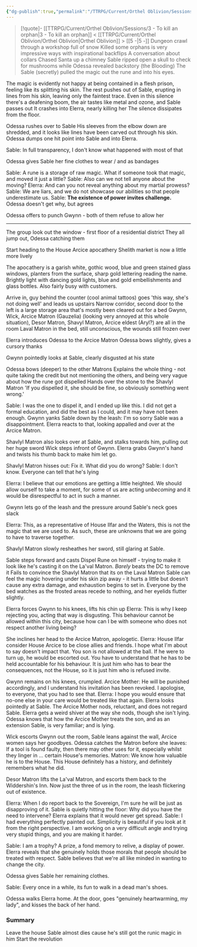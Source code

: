 ```yaml
---
{"dg-publish":true,"permalink":"/TTRPG/Current/Orthel Oblivion/Sessions/4 - Viva la/"}
---
```


> [!quote]- [[TTRPG/Current/Orthel Oblivion/Sessions/3 - To kill an orphan\|3 - To kill an orphan]] < [[TTRPG/Current/Orthel Oblivion/Orthel Oblivion\|Orthel Oblivion]] > [[5 -\|5 -]]
> Dungeon crawl through a workshop full of snow
> Killed some orphans is very impressive ways with inspirational backflips
> A conversation about collars
> Chased Santa up a chimney
> Sable ripped open a skull to check for mushrooms while Odessa revealed backstory (the Blooding)
> The Sable (secretly) pulled the magic out the rune and into his eyes.


The magic is evidently not happy at being contained in a flesh prison, feeling like its splitting his skin.
The rest pushes out of Sable, erupting in lines from his skin, leaving only the faintest trace.
Even in this silence there's a deafening boom, the air tastes like metal and ozone, and Sable passes out
It crashes into Elerra, nearly killing her
The silence dissipates from the floor.

Odessa rushes over to Sable
His sleeves from the elbow down are shredded, and it looks like lines have been carved out through his skin.
Odessa dumps one hit point into Sable and into Elerra.

Sable: In full transparency, I don't know what happened with most of that

Odessa gives Sable her fine clothes to wear / and as bandages

Sable: A rune is a storage of raw magic. What if someone took that magic, and moved it just a little?
Sable: Also can we not tell anyone about the moving?
Elerra: And can you not reveal anything about my martial prowess?
Sable: We are liars, and we do not showcase our abilities so that people underestimate us.
Sable: **The existence of power invites challenge.**
Odessa doesn't get why, but agrees

Odessa offers to punch Gwynn - both of them refuse to allow her

---

The group look out the window - first floor of a residential district
They all jump out, Odessa catching them

Start heading to the House Arcice apocathery
Shelith market is now a little more lively

The apocathery is a garish white, gothic wood, blue and green stained glass windows, planters from the surface, sharp gold lettering reading the name.
Brightly light with dancing gold lights, blue and gold embellishments and glass bottles.
Also fairly busy with customers.

Arrive in, guy behind the counter (cool animal tattoos) goes 'this way, she's not doing well' and leads us upstairs
Narrow corridor, second door to the left is a large storage area that's mostly been cleared out for a bed
Gwynn, Wick, Arcice Matron (Gauzelia) (looking very annoyed at this whole situation), Desor Matron, Shavyl Matron, Arcice eldest (Aryl?) are all in the room
Laval Matron in the bed, still unconscious, the wounds still frozen over

Elerra introduces Odessa to the Arcice Matron
Odessa bows slightly, gives a cursory thanks

Gwynn pointedly looks at Sable, clearly disgusted at his state

Odessa bows (deeper) to the other Matrons
Explains the whole thing - not quite taking the credit but not mentioning the others, and being very vague about how the rune got dispelled
Hands over the stone to the Shavlyl Matron
	'If you dispelled it, she should be fine, so obviously something went wrong.'

Sable: I was the one to dispel it, and I ended up like this. I did not get a formal education, and did the best as I could, and it may have not been enough.
Gwynn yanks Sable down by the leash: I'm so sorry Sable was a disappointment. 
Elerra reacts to that, looking appalled and over at the Arcice Matron.

Shavlyl Matron also looks over at Sable, and stalks towards him, pulling out her huge sword
Wick steps infront of Gwynn.
Elerra grabs Gwynn's hand and twists his thumb back to make him let go.

Shavlyl Matron hisses out: Fix it. What did you do wrong?
Sable: I don't know.
Everyone can tell that he's lying

Elerra: I believe that our emotions are getting a little heighted. We should allow ourself to take a moment, for some of us are acting _unbecoming_ and it would be disrespectful to act in such a manner.

Gwynn lets go of the leash and the pressure around Sable's neck goes slack

Elerra: This, as a representative of House Ilfar and the Waters, this is not the magic that we are used to. As such, these are unknowns that we are going to have to traverse together.

Shavlyl Matron slowly resheathes her sword, still glaring at Sable.

Sable steps forward and casts Dispel Rune on himself - trying to make it look like he's casting it on the La'val Matron.
_Barely_ beats the DC to remove it
Fails to convince the Shavlyl Matron that its on the Laval Matron
Sable can feel the magic hovering under his skin zip away - it hurts a little but doesn't cause any extra damage, and exhaustion begins to set in.
Everyone by the bed watches as the frosted areas recede to nothing, and her eyelids flutter slightly.

Elerra forces Gwynn to his knees, lifts his chin up
Elerra: This is why I keep rejecting you, acting that way is disgusting. This behaviour cannot be allowed within this city, because how can I be with someone who does not respect another living being?

She inclines her head to the Arcice Matron, apologetic.
Elerra: House Ilfar consider House Arcice to be close allies and friends. I hope what I'm about to say doesn't impact that. You son is not allowed at the ball. If he were to turn up, he would be escorted out. You have to understand that he has to be held accountable for his behaviour. It is just him who has to bear the consequences, not the House, so it is just him who is refused invite.

Gwynn remains on his knees, crumpled.
Arcice Mother: He will be punished accordingly, and I understand his invitation has been revoked. I apologise, to everyone, that you had to see that.
Elerra: I hope you would ensure that no-one else in your care would be treated like that again.
Elerra looks pointedly at Sable. The Arcice Mother nods, reluctant, and does not regard Sable.
Elerra gets a weird shiver at the way she nods, though she isn't lying.
Odessa knows that how the Arcice Mother treats the son, and as an extension Sable, is very familiar; and is lying.

Wick escorts Gwynn out the room, Sable leans against the wall, Arcice women says her goodbyes.
Odessa catches the Matron before she leaves: If a tool is found faulty, then there may other uses for it, especially whilst they linger in ... certain House's memories.
Matron: We know how valuable he is to the House. This House definitely has a history, and definitely remembers what he did.

Desor Matron lifts the La'val Matron, and escorts them back to the Widdershin's Inn.
Now just the three of us in the room, the leash flickering out of existence. 

Elerra: When I do report back to the Sovereign, I'm sure he will be just as disapproving of it.
Sable is quietly hitting the floor: Why did you have the need to intervene?
Elerra explains that it would never get spread.
Sable: I had everything perfectly painted out. Simplicity is beautiful if you look at it from the right perspective. I am working on a very difficult angle and trying very stupid things, and you are making it harder.

Sable: I am a trophy? A prize, a fond memory to relive, a display of power.
Elerra reveals that she genuinely holds those morals that people should be treated with respect.
Sable believes that we're all like minded in wanting to change the city.

Odessa gives Sable her remaining clothes.

Sable: Every once in a while, its fun to walk in a dead man's shoes.

Odessa walks Elerra home. At the door, goes "genuinely heartwarming, my lady", and kisses the back of her hand.




### Summary

Leave the house
Sable almost dies cause he's still got the runic magic in him
Start the revolution